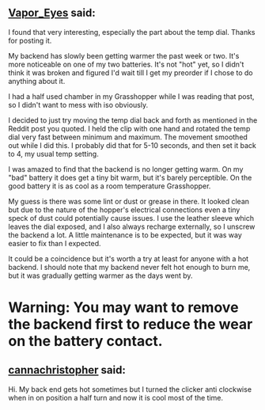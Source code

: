 ## [Vapor_Eyes](https://fuckcombustion.com/goto/post?id=1000624) said:
I found that very interesting, especially the part about the temp dial. Thanks for posting it.

My backend has slowly been getting warmer the past week or two. It's more noticeable on one of my two batteries. It's not "hot" yet, so I didn't think it was broken and figured I'd wait till I get my preorder if I chose to do anything about it.

I had a half used chamber in my Grasshopper while I was reading that post, so I didn't want to mess with iso obviously.

I decided to just try moving the temp dial back and forth as mentioned in the Reddit post you quoted. I held the clip with one hand and rotated the temp dial very fast between minimum and maximum. The movement smoothed out while I did this. I probably did that for 5-10 seconds, and then set it back to 4, my usual temp setting.

I was amazed to find that the backend is no longer getting warm. On my "bad" battery it does get a tiny bit warm, but it's barely perceptible. On the good battery it is as cool as a room temperature Grasshopper.

My guess is there was some lint or dust or grease in there. It looked clean but due to the nature of the hopper's electrical connections even a tiny speck of dust could potentially cause issues. I use the leather sleeve which leaves the dial exposed, and I also always recharge externally, so I unscrew the backend a lot. A little maintenance is to be expected, but it was way easier to fix than I expected.

It could be a coincidence but it's worth a try at least for anyone with a hot backend. I should note that my backend never felt hot enough to burn me, but it was gradually getting warmer as the days went by.

# Warning: You may want to remove the backend first to reduce the wear on the battery contact.

## [cannachristopher](https://fuckcombustion.com/goto/post?id=961148) said:
Hi.
My back end gets hot sometimes but I turned the clicker anti clockwise when in on position a half turn and now it is cool most of the time.
